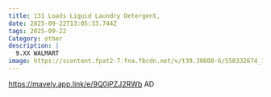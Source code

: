 ```yaml
---
title: 131 Loads Liquid Laundry Detergent,
date: 2025-09-22T13:05:33.744Z
tags: 2025-09-22
Category: other
description: |
  9.XX WALMART
image: https://scontent.fpat2-7.fna.fbcdn.net/v/t39.30808-6/550332674_122184453896460521_9137659476380792569_n.jpg?stp=dst-jpg_p526x296_tt6&_nc_cat=101&ccb=1-7&_nc_sid=aa7b47&_nc_ohc=KS5GZqkHKsMQ7kNvwEVs6wa&_nc_oc=AdmwHBbqBBVoRGU4gSJHLZ5lGDERDfHwVLExco27Rq7MwktxcRsdye8BuOOtzsaR9sqNKnxNVRGGl495uh7B-pOB&_nc_zt=23&_nc_ht=scontent.fpat2-7.fna&_nc_gid=aivvST7WO2dlsgylh-B2Kw&oh=00_Afa5mej1eOU0d18pGnUZlOvSq_KaessjMUt2Z_C4AsAIuA&oe=68D7351C
---
```

https://mavely.app.link/e/9Q0jPZJ2RWb    AD